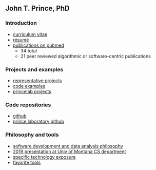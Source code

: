 ## John T. Prince, PhD

### Introduction

* [curriculum vitae](http://tiny.cc/jtprince-cv)
* [résumé](http://tiny.cc/jtprince-resume)
* [publications on pubmed](http://tiny.cc/jtprince-publications)
    * 34 total
    * 21 peer reviewed algorithmic or software-centric publications

### Projects and examples

* [representative projects](https://github.com/jtprince/portfolio/blob/master/representative_projects.md)
* [code examples](https://github.com/jtprince/portfolio/blob/master/code_examples.md)
* [princelab projects](https://docs.google.com/viewer?url=https://github.com/jtprince/portfolio/raw/a74287187c579ff5f820934473d704e81ca318d4/media/prince-lab/The_Prince_Lab.pdf)

### Code repositories

* [github](https://github.com/jtprince)
* [prince laboratory github](https://github.com/princelab)

### Philosophy and tools

* [software development and data analysis philosophy](https://github.com/jtprince/portfolio/blob/master/philosophy.md)
* [2019 presentation at Univ of Montana CS department](https://docs.google.com/viewer?url=https://github.com/jtprince/portfolio/raw/9c9b2bd540c62530a998455db1dc98bc002aa679/media/enterprise_software_dev_from_biochem_prof_pov_3plcentral_v2.pdf)
* [specific technology exposure](https://github.com/jtprince/portfolio/blob/master/exposure.md)
* [favorite tools](https://github.com/jtprince/portfolio/blob/master/favorite_tools.md)
